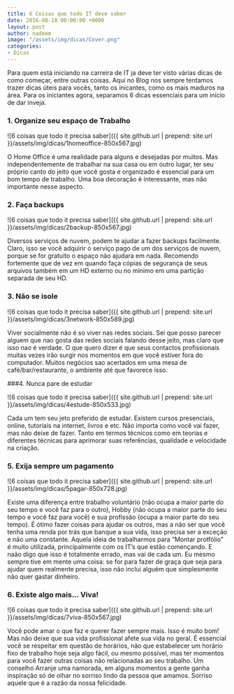 ```yaml
---
title: 6 Coisas que todo IT deve saber
date: 2016-08-18 00:00:00 +0000
layout: post
author: nadeem
image: "/assets/img/dicas/Cover.png"
categories:
- Dicas
---
```


Para quem está iniciando na carreira de IT ja deve ter visto várias dicas de como começar, entre outras coisas. Aqui no Blog nos sempre tentamos trazer dicas úteis para vocês,
 tanto os inicantes, 
como os mais maduros na área.
Para os iniciantes agora, separamos 6 dicas essenciais para um início de dar inveja.

### 1. Organize seu espaço de Trabalho


![6 coisas que todo it precisa saber]({{ site.github.url | prepend: site.url }}/assets/img/dicas/1homeoffice-850x567.jpg)

O Home Office é uma realidade para alguns e desejadas por muitos. Mas independentemente de trabalhar na sua casa ou em outro lugar, 
ter seu próprio canto do jeito que você gosta e organizado é essencial para um bom tempo de trabalho.
Uma boa decoração é interessante, mas não importante nesse aspecto.

### 2. Faça backups


![6 coisas que todo it precisa saber]({{ site.github.url | prepend: site.url }}/assets/img/dicas/2backup-850x567.jpg)

Diversos serviços de nuvem, podem te ajudar a fazer backups facilmente. Claro, 
isso se você adquirir o serviço pago de um dos serviços de nuvem, 
porque se for gratuito o espaço não ajudara em nada.
Recomendo fortemente que de vez em quando faça cópias de segurança de seus arquivos também em um HD externo ou no mínimo em uma partição separada de seu HD.

### 3. Não se isole


![6 coisas que todo it precisa saber]({{ site.github.url | prepend: site.url }}/assets/img/dicas/3network-850x589.jpg)

Viver socialmente não é so viver nas redes sociais.
Sei que posso parecer alguem que nao gosta das redes sociais falando desse jeito, mas claro que isso nao é verdade. 
O que quero dizer é que seus contactos profissionais muitas vezes irão surgir nos momentos em que você estiver fora do computador. 
Muitos negócios sao acertados em uma mesa de café/bar/restaurante, o ambiente até que favorece isso.


###4. Nunca pare de estudar


![6 coisas que todo it precisa saber]({{ site.github.url | prepend: site.url }}/assets/img/dicas/4estude-850x533.jpg)

Cada um tem seu jeto preferido de estudar. Existem cursos presenciais, online, tutoriais na internet, livros e etc.
Não importa como você vai fazer, mas não deixe de fazer. 
Tanto em termos técnicos como em teorias e  diferentes técnicas para aprimorar suas referências, 
qualidade e velocidade na criação.


### 5. Exija sempre um pagamento

![6 coisas que todo it precisa saber]({{ site.github.url | prepend: site.url }}/assets/img/dicas/5pagar-850x728.jpg)

Existe uma diferença entre trabalho voluntário (não ocupa a maior parte do seu tempo e você faz para o outro), 
Hobby (não ocupa a maior parte do seu tempo e você faz para você) e sua profissão (ocupa a maior parte do seu tempo).
É ótimo fazer coisas para ajudar os outros, mas a não ser que você tenha uma renda por trás que banque a sua vida, 
isso precisa ser a exceção e não uma constante.
Aquela ideia de trabalharmos para “Montar protfólio” é muito utilizada, principalmente com os IT’s que estão començando.
 E naão digo que isso é totalmente errado, mas vai de cada um. Eu mesmo sempre tive em mente uma coisa: se for para fazer de graça que seja para ajudar quem realmente precisa, 
isso não inclui alguém que simplesmente não quer gastar dinheiro.


### 6. Existe algo mais... Viva!

![6 coisas que todo it precisa saber]({{ site.github.url | prepend: site.url }}/assets/img/dicas/7viva-850x567.jpg)

Você pode amar o que faz e querer fazer sempre mais. Isso é muito bom! Mas não deixe que sua vida profissional afete sua vida no geral.
É essencial você se respeitar em questão de horários, não que estabelecer um horário fixo de trabalho hoje seja algo fácil, 
ou mesmo possível, mas ter momentos para você fazer outras coisas não relacionadas ao seu trabalho. Um conselho Arranje uma namorada, 
em alguns momentos a gente ganha inspiração só de olhar no sorriso lindo da pessoa que amamos. Sorriso aquele que é a razão da nossa felicidade.